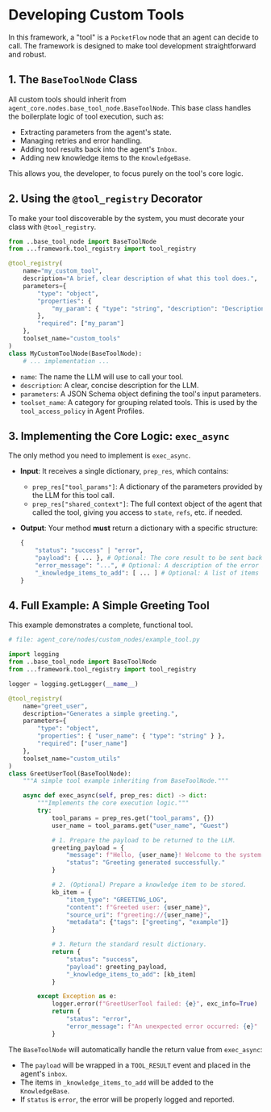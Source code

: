 # Developing Custom Tools

In this framework, a "tool" is a `PocketFlow` node that an agent can decide to call. The framework is designed to make tool development straightforward and robust.

## 1. The `BaseToolNode` Class
All custom tools should inherit from `agent_core.nodes.base_tool_node.BaseToolNode`. This base class handles the boilerplate logic of tool execution, such as:
*   Extracting parameters from the agent's state.
*   Managing retries and error handling.
*   Adding tool results back into the agent's `Inbox`.
*   Adding new knowledge items to the `KnowledgeBase`.

This allows you, the developer, to focus purely on the tool's core logic.

## 2. Using the `@tool_registry` Decorator
To make your tool discoverable by the system, you must decorate your class with `@tool_registry`.

```python
from ..base_tool_node import BaseToolNode
from ...framework.tool_registry import tool_registry

@tool_registry(
    name="my_custom_tool",
    description="A brief, clear description of what this tool does.",
    parameters={
        "type": "object",
        "properties": {
            "my_param": { "type": "string", "description": "Description of the parameter." }
        },
        "required": ["my_param"]
    },
    toolset_name="custom_tools"
)
class MyCustomToolNode(BaseToolNode):
    # ... implementation ...
```
*   `name`: The name the LLM will use to call your tool.
*   `description`: A clear, concise description for the LLM.
*   `parameters`: A JSON Schema object defining the tool's input parameters.
*   `toolset_name`: A category for grouping related tools. This is used by the `tool_access_policy` in Agent Profiles.

## 3. Implementing the Core Logic: `exec_async`
The only method you need to implement is `exec_async`.

*   **Input**: It receives a single dictionary, `prep_res`, which contains:
    *   `prep_res["tool_params"]`: A dictionary of the parameters provided by the LLM for this tool call.
    *   `prep_res["shared_context"]`: The full context object of the agent that called the tool, giving you access to `state`, `refs`, etc. if needed.

*   **Output**: Your method **must** return a dictionary with a specific structure:
    ```python
    {
        "status": "success" | "error",
        "payload": { ... }, # Optional: The core result to be sent back to the LLM.
        "error_message": "...", # Optional: A description of the error if status is "error".
        "_knowledge_items_to_add": [ ... ] # Optional: A list of items to add to the knowledge base.
    }
    ```

## 4. Full Example: A Simple Greeting Tool

This example demonstrates a complete, functional tool.

```python
# file: agent_core/nodes/custom_nodes/example_tool.py

import logging
from ..base_tool_node import BaseToolNode
from ...framework.tool_registry import tool_registry

logger = logging.getLogger(__name__)

@tool_registry(
    name="greet_user",
    description="Generates a simple greeting.",
    parameters={
        "type": "object",
        "properties": { "user_name": { "type": "string" } },
        "required": ["user_name"]
    },
    toolset_name="custom_utils"
)
class GreetUserTool(BaseToolNode):
    """A simple tool example inheriting from BaseToolNode."""

    async def exec_async(self, prep_res: dict) -> dict:
        """Implements the core execution logic."""
        try:
            tool_params = prep_res.get("tool_params", {})
            user_name = tool_params.get("user_name", "Guest")

            # 1. Prepare the payload to be returned to the LLM.
            greeting_payload = {
                "message": f"Hello, {user_name}! Welcome to the system.",
                "status": "Greeting generated successfully."
            }

            # 2. (Optional) Prepare a knowledge item to be stored.
            kb_item = {
                "item_type": "GREETING_LOG",
                "content": f"Greeted user: {user_name}",
                "source_uri": f"greeting://{user_name}",
                "metadata": {"tags": ["greeting", "example"]}
            }

            # 3. Return the standard result dictionary.
            return {
                "status": "success",
                "payload": greeting_payload,
                "_knowledge_items_to_add": [kb_item]
            }

        except Exception as e:
            logger.error(f"GreetUserTool failed: {e}", exc_info=True)
            return {
                "status": "error",
                "error_message": f"An unexpected error occurred: {e}"
            }
```

The `BaseToolNode` will automatically handle the return value from `exec_async`:
*   The `payload` will be wrapped in a `TOOL_RESULT` event and placed in the agent's `inbox`.
*   The items in `_knowledge_items_to_add` will be added to the `KnowledgeBase`.
*   If `status` is `error`, the error will be properly logged and reported.

